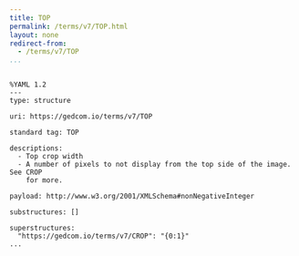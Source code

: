 ```yaml
---
title: TOP
permalink: /terms/v7/TOP.html
layout: none
redirect-from:
  - /terms/v7/TOP
...
```


```

%YAML 1.2
---
type: structure

uri: https://gedcom.io/terms/v7/TOP

standard tag: TOP

descriptions:
  - Top crop width
  - A number of pixels to not display from the top side of the image. See CROP
    for more.

payload: http://www.w3.org/2001/XMLSchema#nonNegativeInteger

substructures: []

superstructures:
  "https://gedcom.io/terms/v7/CROP": "{0:1}"
...

```
